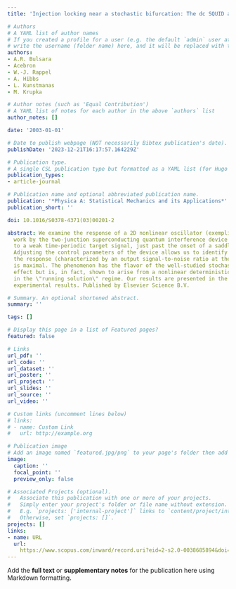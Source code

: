 ```yaml
---
title: 'Injection locking near a stochastic bifurcation: The dc SQUID as a case study'

# Authors
# A YAML list of author names
# If you created a profile for a user (e.g. the default `admin` user at `content/authors/admin/`), 
# write the username (folder name) here, and it will be replaced with their full name and linked to their profile.
authors:
- A.R. Bulsara
- Acebron
- W.-J. Rappel
- A. Hibbs
- L. Kunstmanas
- M. Krupka

# Author notes (such as 'Equal Contribution')
# A YAML list of notes for each author in the above `authors` list
author_notes: []

date: '2003-01-01'

# Date to publish webpage (NOT necessarily Bibtex publication's date).
publishDate: '2023-12-21T16:17:57.164229Z'

# Publication type.
# A single CSL publication type but formatted as a YAML list (for Hugo requirements).
publication_types:
- article-journal

# Publication name and optional abbreviated publication name.
publication: '*Physica A: Statistical Mechanics and its Applications*'
publication_short: ''

doi: 10.1016/S0378-4371(03)00201-2

abstract: We examine the response of a 2D nonlinear oscillator (exemplified in this
  work by the two-junction superconducting quantum interference device - SQUID) subject
  to a weak time-periodic target signal, just past the onset of a saddle-node bifurcation.
  Adjusting the control parameters of the device allows us to identify a regime wherein
  the response (characterized by an output signal-to-noise ratio at the target frequency)
  is maximal. The phenomenon has the flavor of the well-studied stochastic resonance
  effect but is, in fact, shown to arise from a nonlinear deterministic resonance
  in the \"running solution\" regime. Our results are presented in the context of
  experimental results. Published by Elsevier Science B.V.

# Summary. An optional shortened abstract.
summary: ''

tags: []

# Display this page in a list of Featured pages?
featured: false

# Links
url_pdf: ''
url_code: ''
url_dataset: ''
url_poster: ''
url_project: ''
url_slides: ''
url_source: ''
url_video: ''

# Custom links (uncomment lines below)
# links:
# - name: Custom Link
#   url: http://example.org

# Publication image
# Add an image named `featured.jpg/png` to your page's folder then add a caption below.
image:
  caption: ''
  focal_point: ''
  preview_only: false

# Associated Projects (optional).
#   Associate this publication with one or more of your projects.
#   Simply enter your project's folder or file name without extension.
#   E.g. `projects: ['internal-project']` links to `content/project/internal-project/index.md`.
#   Otherwise, set `projects: []`.
projects: []
links:
- name: URL
  url: 
    https://www.scopus.com/inward/record.uri?eid=2-s2.0-0038685894&doi=10.1016%2fS0378-4371%2803%2900201-2&partnerID=40&md5=f84e0ed434a4297427eda7ed7ec76931
---
```


Add the **full text** or **supplementary notes** for the publication here using Markdown formatting.
